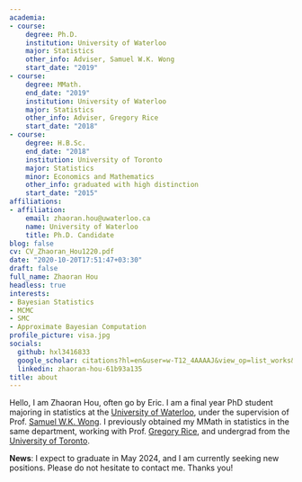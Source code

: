 ```yaml
---
academia:
- course:
    degree: Ph.D.
    institution: University of Waterloo
    major: Statistics
    other_info: Adviser, Samuel W.K. Wong
    start_date: "2019"
- course:
    degree: MMath.
    end_date: "2019"
    institution: University of Waterloo
    major: Statistics
    other_info: Adviser, Gregory Rice
    start_date: "2018"
- course:
    degree: H.B.Sc.
    end_date: "2018"
    institution: University of Toronto
    major: Statistics
    minor: Economics and Mathematics
    other_info: graduated with high distinction
    start_date: "2015"
affiliations:
- affiliation:
    email: zhaoran.hou@uwaterloo.ca
    name: University of Waterloo
    title: Ph.D. Candidate
blog: false
cv: CV_Zhaoran_Hou1220.pdf
date: "2020-10-20T17:51:47+03:30"
draft: false
full_name: Zhaoran Hou
headless: true
interests:
- Bayesian Statistics
- MCMC
- SMC
- Approximate Bayesian Computation
profile_picture: visa.jpg
socials:
  github: hxl3416833
  google_scholar: citations?hl=en&user=w-T12_4AAAAJ&view_op=list_works&sortby=pubdate
  linkedin: zhaoran-hou-61b93a135
title: about
---
```


Hello, I am Zhaoran Hou, often go by Eric. I am a final year PhD student majoring in statistics at the [University of Waterloo](https://uwaterloo.ca/), under the supervision of Prof. [Samuel W.K. Wong](https://swong.ca/). I previously obtained my MMath in statistics in the same department, working with Prof. [Gregory Rice](https://uwaterloo.ca/statistics-and-actuarial-science/profiles/greg-rice), and undergrad from the [University of Toronto](https://www.utoronto.ca/).

**News**: I expect to graduate in May 2024, and I am currently seeking new positions. Please do not hesitate to contact me. Thanks you!